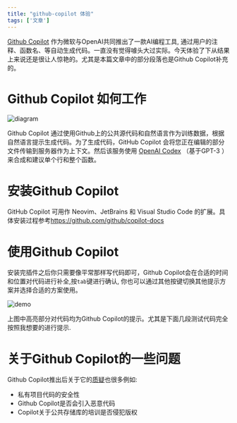 ```yaml
---
title: "github-copilot 体验"
tags: ['文章']
---
```


[Github Copilot](https://copilot.github.com/) 作为微软与OpenAI共同推出了一款AI编程工具, 通过用户的注释、函数名、等自动生成代码。一直没有觉得噱头大过实际。今天体验了下从结果上来说还是很让人惊艳的。尤其是本篇文章中的部分段落也是Github Copilot补充的。

# Github Copilot 如何工作

![diagram](https://copilot.github.com/diagram.png)

Github Copilot 通过使用Github上的公共源代码和自然语言作为训练数据，根据自然语言提示生成代码。为了生成代码，GitHub Copilot 会将您正在编辑的部分文件传输到服务器作为上下文。然后该服务使用 [OpenAI Codex](https://openai.com/blog/openai-codex/) （基于GPT-3 ）来合成和建议单个行和整个函数。

# 安装Github Copilot

GitHub Copilot 可用作 Neovim、JetBrains 和 Visual Studio Code 的扩展。具体安装过程参考<https://github.com/github/copilot-docs>


# 使用Github Copilot

安装完插件之后你只需要像平常那样写代码即可，Github Copilot会在合适的时间和位置对代码进行补全,按`tab`键进行确认, 你也可以通过其他按键切换其他提示方案并选择合适的方案使用。

![demo](https://user-images.githubusercontent.com/30174970/141943259-ae53e83f-0407-4ea6-b4ac-ac67bad2dfee.png)

上图中高亮部分对代码均为Github Copilot的提示。尤其是下面几段测试代码完全按照我想要的进行提示.

# 关于Github Copilot的一些问题

Github Copilot推出后关于它的[质疑](https://www.fsf.org/blogs/licensing/fsf-funded-call-for-white-papers-on-philosophical-and-legal-questions-around-copilot)也很多例如:
+ 私有项目代码的安全性
+ Github Copilot是否会引入恶意代码
+ Copilot关于公共存储库的培训是否侵犯版权
